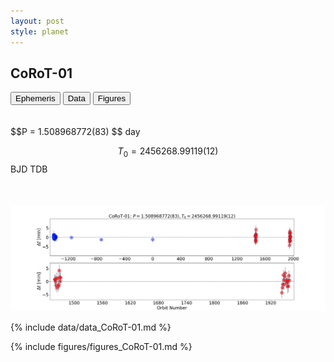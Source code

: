 ```yaml
---
layout: post
style: planet
---
```

<script src="../js/planets.js"></script> 

## CoRoT-01

<!-- Tab links -->
<div class="tab">
  <button class="tablinks" onclick="openCity(event, 'Ephemeris')">Ephemeris</button>
  <button class="tablinks" onclick="openCity(event, 'Data')">Data</button>
  <button class="tablinks" onclick="openCity(event, 'Figures')">Figures</button>
</div>

<!-- Tab content -->
<div id="Ephemeris" class="tabcontent" markdown="1">
  <br/><br/>
  $$P = 1.508968772(83) $$ day
  
  $$T_0 = 2456268.99119(12) $$ BJD TDB
  <br/><br/>
  <br/><br/>
  ![alt text](/images/CoRoT-01_o_c.png)
</div>


<div id="Data" class="tabcontent" markdown="1">

  {% include data/data_CoRoT-01.md %}

</div> 

<div id="Figures" class="tabcontent" markdown="1">
  {% include figures/figures_CoRoT-01.md %}
</div>


<script src="../js/tabs.js"></script> 

